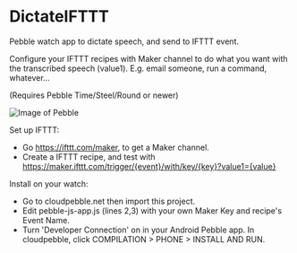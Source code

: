 # DictateIFTTT
Pebble watch app to dictate speech, and send to IFTTT event. 

Configure your IFTTT recipes with Maker channel to do what you want with the transcribed speech (value1). E.g. email someone, run a command, whatever...

(Requires Pebble Time/Steel/Round or newer)

![Image of Pebble](https://raw.githubusercontent.com/steve-vincent/DictateIFTTT/master/dictate.jpg)

Set up IFTTT:
- Go https://ifttt.com/maker, to get a Maker channel.
- Create a IFTTT recipe, and test with https://maker.ifttt.com/trigger/{event}/with/key/{key}?value1={value}

Install on your watch:
- Go to cloudpebble.net then import this project.
- Edit pebble-js-app.js (lines 2,3) with your own Maker Key and recipe's Event Name.
- Turn 'Developer Connection' on in your Android Pebble app. In cloudpebble, click COMPILATION > PHONE > INSTALL AND RUN. 
